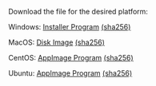 Download the file for the desired platform:

Windows: [Installer Program](https://github.com/MidnightJava/vocab-builder-dist/raw/refs/heads/main/vocab_builder_1.0.1_x64-setup.exe) [(sha256)](https://github.com/MidnightJava/vocab-builder-dist/raw/refs/heads/main/vocab_builder_1.0.1_x64-setup.exe.sha256)

MacOS: [Disk Image](https://github.com/MidnightJava/vocab-builder-dist/raw/refs/heads/main/vocab_builder_1.0.1_x64.dmg) [(sha256)](https://github.com/MidnightJava/vocab-builder-dist/raw/refs/heads/main/vocab_builder_1.0.1_x64.dmg.sha256)

CentOS: [AppImage Program](https://github.com/MidnightJava/vocab-builder-dist/raw/refs/heads/main/vocab-builder_1.0.1_centos_amd64.AppImage) [(sha256)](https://github.com/MidnightJava/vocab-builder-dist/raw/refs/heads/main/vocab-builder_1.0.1_centos_amd64.AppImage.sha256)

Ubuntu: [AppImage Program](https://github.com/MidnightJava/vocab-builder-dist/raw/refs/heads/main/vocab-builder_1.0.1_ubuntu_amd64.AppImage) [(sha256)](https://github.com/MidnightJava/vocab-builder-dist/raw/refs/heads/main/vocab-builder_1.0.1_ubuntu_amd64.AppImage.sha256)
